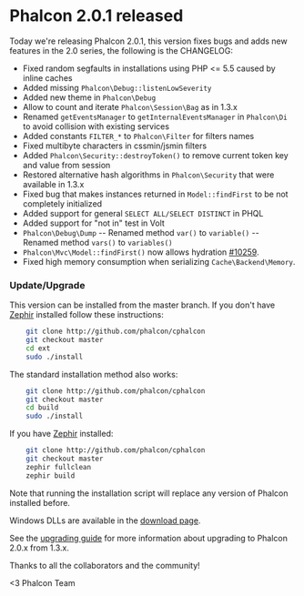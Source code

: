 Phalcon 2.0.1 released
======================

Today we're releasing Phalcon 2.0.1, this version fixes bugs and adds
new features in the 2.0 series, the following is the CHANGELOG:

- Fixed random segfaults in installations using PHP <= 5.5 caused by inline caches
- Added missing `Phalcon\Debug::listenLowSeverity`
- Added new theme in `Phalcon\Debug`
- Allow to count and iterate `Phalcon\Session\Bag` as in 1.3.x
- Renamed `getEventsManager` to `getInternalEventsManager` in `Phalcon\Di` to 
  avoid collision with existing services
- Added constants `FILTER_*` to `Phalcon\Filter` for filters names
- Fixed multibyte characters in cssmin/jsmin filters
- Added `Phalcon\Security::destroyToken()` to remove current token key and 
  value from session
- Restored alternative hash algorithms in `Phalcon\Security` that were 
  available in 1.3.x
- Fixed bug that makes instances returned in `Model::findFirst` to be not 
  completely initialized
- Added support for general `SELECT ALL/SELECT DISTINCT` in PHQL
- Added support for "not in" test in Volt 
- `Phalcon\Debug\Dump`
-- Renamed method `var()` to `variable()` 
-- Renamed method `vars()` to `variables()`
- `Phalcon\Mvc\Model::findFirst()` now allows hydration 
  [#10259](https://github.com/phalcon/cphalcon/issues/10259).
- Fixed high memory consumption when serializing `Cache\Backend\Memory`.

### Update/Upgrade

This version can be installed from the master branch. If you don't have 
[Zephir](http://www.zephir-lang.com) installed follow these instructions:

```sh
    git clone http://github.com/phalcon/cphalcon
    git checkout master
    cd ext
    sudo ./install
```

The standard installation method also works:

```sh
    git clone http://github.com/phalcon/cphalcon
    git checkout master
    cd build
    sudo ./install
```

If you have [Zephir](http://www.zephir-lang.com) installed:

```sh
    git clone http://github.com/phalcon/cphalcon
    git checkout master
    zephir fullclean
    zephir build
```

Note that running the installation script will replace any version of
Phalcon installed before.

Windows DLLs are available in the 
[download page](https://phalconphp.com/en/download/windows).

See the [upgrading guide](https://blog.phalconphp.com/post/guide-upgrading-to-phalcon-2)
for more information about upgrading to Phalcon 2.0.x from 1.3.x.

Thanks to all the collaborators and the community!

<3 Phalcon Team
